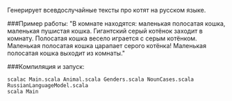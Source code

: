 Генерирует всевдослучайные тексты про котят на русском языке.

###Пример работы:
"В комнате находятся: маленькая полосатая кошка, маленькая пушистая кошка. Гигантский серый котёнок заходит в комнату. Полосатая кошка весело играется с серым котёнком. Маленькая полосатая кошка царапает серого котёнка! Маленькая полосатая кошка выходит из комнаты."

###Компиляция и запуск:
```
scalac Main.scala Animal.scala Genders.scala NounCases.scala RussianLanguageModel.scala  
scala Main
```

